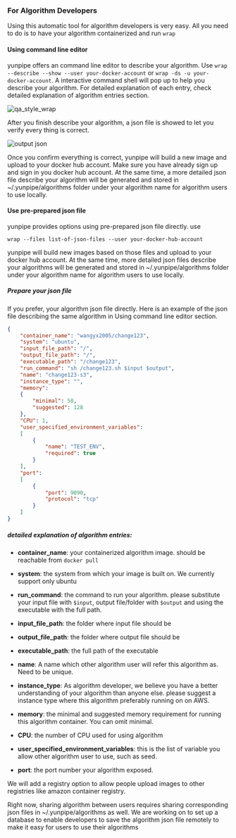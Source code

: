 ### For Algorithm Developers
Using this automatic tool for algorithm developers is very easy. 
All you need to do is to have your algorithm containerized and run `wrap`


#### Using command line editor
yunpipe offers an command line editor to describe your algorithm. Use `wrap --describe --show --user your-docker-account` or `wrap -ds -u your-docker-account`. A interactive command shell will pop up to help you describe your algorithm. For detailed explanation of each entry, check detailed explanation of algorithm entries section.

![qa_style_wrap](https://github.com/wangyx2005/yunpipe/blob/master/docs/pic/wrap.png)

After you finish describe your algorithm, a json file is showed to let you verify every thing is correct. 

![output json](https://github.com/wangyx2005/yunpipe/blob/master/docs/pic/json.png)

Once you confirm everything is correct, yunpipe will build a new image and upload to your docker hub account. Make sure you have already sign up and sign in you docker hub account.
At the same time, a more detailed json file describe your algorithm will be generated and stored in ~/.yunpipe/algorithms folder under your algorithm name for algorithm users to use locally. 

#### Use pre-prepared json file
yunpipe provides options using pre-prepared json file directly. use
```
wrap --files list-of-json-files --user your-docker-hub-account
```
yunpipe will build new images based on those files and upload to your docker hub account. At the same time, more detailed json files describe your algorithms will be generated and stored in ~/.yunpipe/algorithms folder under your algorithm name for algorithm users to use locally. 


##### Prepare your json file
If you prefer,  your algorithm json file directly. Here is an example of the json file describing the same algorithm in Using command line editor section.
```json
{
    "container_name": "wangyx2005/change123",
    "system": "ubuntu",
    "input_file_path": "/",
    "output_file_path": "/",
    "executable_path": "/change123",
    "run_command": "sh /change123.sh $input $output",
    "name": "change123-s3",
    "instance_type": "",
    "memory": 
    {
        "minimal": 50,
        "suggested": 128
    },
    "CPU": 1,
    "user_specified_environment_variables": 
    [
        {
            "name": "TEST_ENV",
            "required": true
        }
    ],
    "port": 
    [
        {
            "port": 9090,
            "protocol": "tcp"
        }
    ]
}
```

##### detailed explanation of algorithm entries:

- __container_name__: your containerized algorithm image. should be reachable from `docker pull`
- __system__: the system from which your image is built on. We currently support only ubuntu
- __run_command__: the command to run your algorithm. please substitute your input file with `$input`, output file/folder with `$output` and using the executable with the full path.
- __input_file_path__: the folder where input file should be
- __output_file_path__: the folder where output file should be
- __executable_path__: the full path of the executable
- __name__: A name which other algorithm user will refer this algorithm as. Need to be unique.

- __instance_type__: As algorithm developer, we believe you have a better understanding of your algorithm than anyone else. please suggest a instance type where this algorithm preferably running on on AWS.
- __memory__: the minimal and suggested memory requirement for running this algorithm container. You can omit minimal.
- __CPU__: the number of CPU used for using algorithm 
- __user_specified_environment_variables__: this is the list of variable you allow other algorithm user to use, such as seed. 
- __port__: the port number your algorithm exposed.



We will add a registry option to allow people upload images to other registries like amazon container registry.

Right now, sharing algorithm between users requires sharing corresponding json files in ~/.yunpipe/algorithms as well.
We are working on to set up a database to enable developers to save the algorithm json file remotely to make it easy for users to use their algorithms

